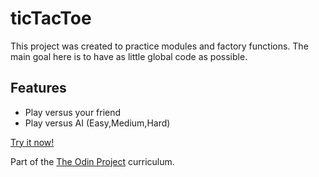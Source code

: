 # ticTacToe
This project was created to practice modules and factory functions.
The main goal here is to have as little global code as possible.

## Features
* Play versus your friend 
* Play versus AI (Easy,Medium,Hard)



[Try it now!](https://newohtwo.github.io/ticTacToe/)

Part of the [The Odin Project](https://www.theodinproject.com/) curriculum.

